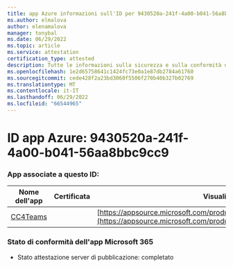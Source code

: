 ```yaml
---
title: app Azure informazioni sull'ID per 9430520a-241f-4a00-b041-56a8bbc9cc9
ms.author: elmalova
author: elenamalova
manager: tonybal
ms.date: 06/29/2022
ms.topic: article
ms.service: attestation
certification_type: attested
description: Tutte le informazioni sulla sicurezza e sulla conformità disponibili per 9430520a-241f-4a00-b041-56a8bbc9cc9.
ms.openlocfilehash: 1e2d65758641c1424fc73e0a1e87db2784a61760
ms.sourcegitcommit: cede428f2a23bd3060f5506f270b40b327b02769
ms.translationtype: MT
ms.contentlocale: it-IT
ms.lasthandoff: 06/29/2022
ms.locfileid: "66544965"
---
```

# <a name="azure-app-id-9430520a-241f-4a00-b041-56aa8bbc9cc9"></a>ID app Azure: 9430520a-241f-4a00-b041-56aa8bbc9cc9


### <a name="apps-associated-with-this-id"></a>App associate a questo ID:
| **Nome dell'app** | **Certificata** | **Visualizzazione in AppSource** |
|--------------|---------------|-----------------------|
| [CC4Teams](../forward/contactcenter4all1634641680587.cc4all_01.md) |  | [https://appsource.microsoft.com/product/office/contactcenter4all1634641680587.cc4all_01](https://appsource.microsoft.com/product/office/contactcenter4all1634641680587.cc4all_01) |

### <a name="microsoft-365-app-compliance-status"></a>Stato di conformità dell'app Microsoft 365
- Stato attestazione server di pubblicazione: completato
